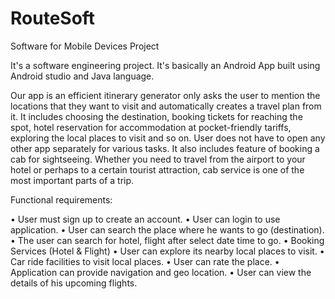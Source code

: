 # RouteSoft
Software for Mobile Devices Project

It's a software engineering project. It's basically an Android App built using Android studio and Java language. 

Our app is an efficient itinerary generator only asks the user to mention the locations that they want to visit and automatically creates a travel plan from it. It includes choosing the destination, booking tickets for reaching the spot, hotel reservation for accommodation at pocket-friendly tariffs, exploring the local places to visit and so on. User does not have to open any other app separately for various tasks. It also includes feature of booking a cab for sightseeing. Whether you need to travel from the airport to your hotel or perhaps to a certain tourist attraction, cab service is one of the most important parts of a trip.

Functional requirements:

•	User must sign up to create an account.
•	User can login to use application.
•	User can search the place where he wants to go (destination).
•	The user can search for hotel, flight after select date time to go.
•	Booking Services (Hotel & Flight)
•	User can explore its nearby local places to visit.
•	Car ride facilities to visit local places.
•	User can rate the place.
•	Application can provide navigation and geo location.
•	User can view the details of his upcoming flights.


